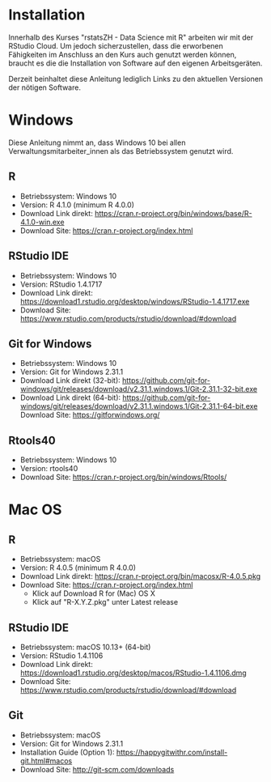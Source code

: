 # Installation

Innerhalb des Kurses "rstatsZH - Data Science mit R" arbeiten wir mit der RStudio Cloud. Um jedoch sicherzustellen, dass die erworbenen Fähigkeiten im Anschluss an den Kurs auch genutzt werden können, braucht es die die Installation von Software auf den eigenen Arbeitsgeräten. 

Derzeit beinhaltet diese Anleitung lediglich Links zu den aktuellen Versionen der nötigen Software. 

# Windows

Diese Anleitung nimmt an, dass Windows 10 bei allen Verwaltungsmitarbeiter_innen als das Betriebssystem genutzt wird.

## R 

- Betriebssystem: Windows 10
- Version: R 4.1.0 (minimum R 4.0.0)
- Download Link direkt: https://cran.r-project.org/bin/windows/base/R-4.1.0-win.exe
- Download Site: https://cran.r-project.org/index.html

## RStudio IDE

- Betriebssystem: Windows 10
- Version: RStudio 1.4.1717
- Download Link direkt: https://download1.rstudio.org/desktop/windows/RStudio-1.4.1717.exe
- Download Site: https://www.rstudio.com/products/rstudio/download/#download

## Git for Windows

- Betriebssystem: Windows 10
- Version: Git for Windows 2.31.1
- Download Link direkt (32-bit): https://github.com/git-for-windows/git/releases/download/v2.31.1.windows.1/Git-2.31.1-32-bit.exe
- Download Link direkt (64-bit): https://github.com/git-for-windows/git/releases/download/v2.31.1.windows.1/Git-2.31.1-64-bit.exe
Download Site: https://gitforwindows.org/

## Rtools40

- Betriebssystem: Windows 10
- Version: rtools40
- Download Site: https://cran.r-project.org/bin/windows/Rtools/

# Mac OS

## R 

- Betriebssystem: macOS
- Version: R 4.0.5 (minimum R 4.0.0)
- Download Link direkt: https://cran.r-project.org/bin/macosx/R-4.0.5.pkg
- Download Site: https://cran.r-project.org/index.html
    - Klick auf Download R for (Mac) OS X
    - Klick auf "R-X.Y.Z.pkg" unter Latest release

## RStudio IDE

- Betriebssystem: macOS 10.13+ (64-bit)
- Version: RStudio 1.4.1106
- Download Link direkt: https://download1.rstudio.org/desktop/macos/RStudio-1.4.1106.dmg
- Download Site: https://www.rstudio.com/products/rstudio/download/#download

## Git

- Betriebssystem: macOS 
- Version: Git for Windows 2.31.1
- Installation Guide (Option 1): https://happygitwithr.com/install-git.html#macos
- Download Site: http://git-scm.com/downloads


